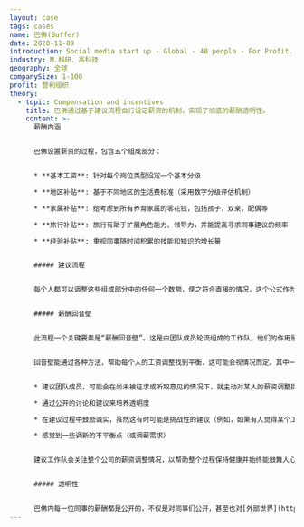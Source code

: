 ```yaml
---
layout: case
tags: cases
name: 巴佛(Buffer)
date: 2020-11-09
introduction: Social media start up - Global - 40 people - For Profit.
industry: M.科研、高科技
geography: 全球
companySize: 1-100
profit: 营利组织
theory:
  - topic: Compensation and incentives
    title: 巴佛通过基于建议流程自行设定薪资的机制，实现了彻底的薪酬透明性。
    content: >-
      薪酬内涵


      巴佛设置薪资的过程，包含五个组成部分：


      * **基本工资**: 针对每个岗位类型设定一个基本分级

      * **地区补贴**: 基于不同地区的生活费标准（采用数字分级评估机制）

      * **家属补贴**: 给考虑到所有养育家属的零花钱，包括孩子，双亲，配偶等

      * **旅行补贴**: 旅行有助于扩展角色能力、领导力，并能提高寻求同事建议的频率

      * **经验补贴**: 重视同事随时间积累的技能和知识的增长量


      ##### 建议流程


      每个人都可以调整这些组成部分中的任何一个数额，使之符合直接的情况，这个公式作为一般准则来参考。例如，对于地区差价组件，如果您居住在C类地区，但要在相当多的B类城市旅行几个月，那么就可能会决定采用这两个城市之间的某个数额。


      ##### 薪酬回音壁


      此流程一个关键要素是“薪酬回音壁”。这是由团队成员轮流组成的工作队，他们的作用是从更高的视角协助采用找到自己薪资调整的平衡点。


      回音壁能通过各种方法，帮助每个人的工资调整找到平衡，这可能会视情况而定。其中一些方法包括：


      * 建议团队成员，可能会在尚未被征求或听取意见的情况下，就主动对某人的薪资调整提供有用的观点

      * 通过公开的讨论和建议来培养透明度

      * 在建议过程中鼓励诚实，虽然这有时可能是挑战性的建议（例如，如果有人觉得某个工资调整涨幅太高）

      * 感觉到一些调新的不平衡点（或调薪需求）


      建议工作队会关注整个公司的薪资调整情况，以帮助整个过程保持健康并始终能鼓舞人心，并寻求在所有看法之间的平衡，以及与公司整体财务状况之间的平衡。


      ##### 透明性


      巴佛内每一位同事的薪酬都是公开的，不仅是对同事们公开，甚至也对[外部世界](https://buffer.com/transparency)公开。^\[Courtney Seiter, colleague at Buffer, May 2015]
---
```

